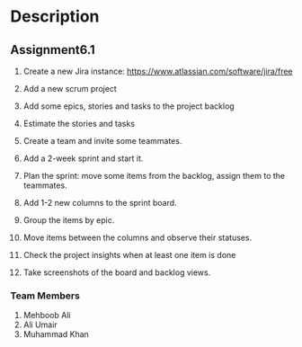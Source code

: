 # Description

## Assignment6.1

1. Create a new Jira instance: 
  https://www.atlassian.com/software/jira/free


2. Add a new scrum project


3. Add some epics, stories and tasks to the project backlog


4. Estimate the stories and tasks


5. Create a team and invite some teammates.


6. Add a 2-week sprint and start it.


7. Plan the sprint: move some items from the backlog, assign them to the teammates.


8. Add 1-2 new columns to the sprint board.


9. Group the items by epic.


10. Move items between the columns and observe their statuses.


11. Check the project insights when at least one item is done


12. Take screenshots of the board and backlog views.




### Team Members
1. Mehboob Ali
2. Ali Umair 
3. Muhammad Khan 
